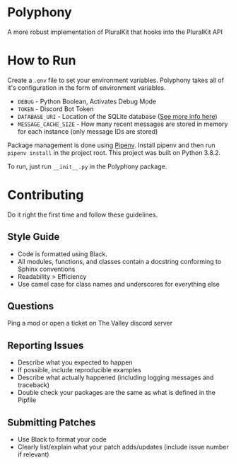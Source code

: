 # Polyphony
A more robust implementation of PluralKit that hooks into the PluralKit API

# How to Run
Create a `.env` file to set your environment variables. Polyphony takes all of it's configuration in the form of environment variables.

- `DEBUG` - Python Boolean, Activates Debug Mode
- `TOKEN` - Discord Bot Token
- `DATABASE_URI` - Location of the SQLite database ([See more info here](https://docs.python.org/3/library/sqlite3.html))
- `MESSAGE_CACHE_SIZE` - How many recent messages are stored in memory for each instance (only message IDs are stored)

Package management is done using [Pipenv](https://pipenv.pypa.io/en/latest/). Install pipenv and then run `pipenv install` in the project root. This project was built on Python 3.8.2.

To run, just run `__init__.py` in the Polyphony package.

# Contributing
Do it right the first time and follow these guidelines.

## Style Guide
- Code is formatted using Black.
- All modules, functions, and classes contain a docstring conforming to Sphinx conventions
- Readability > Efficiency
- Use camel case for class names and underscores for everything else

## Questions
Ping a mod or open a ticket on The Valley discord server

## Reporting Issues
- Describe what you expected to happen
- If possible, include reproducible examples
- Describe what actually happened (including logging messages and traceback)
- Double check your packages are the same as what is defined in the Pipfile

## Submitting Patches
- Use Black to format your code
- Clearly list/explain what your patch adds/updates (include issue number if relevant)
